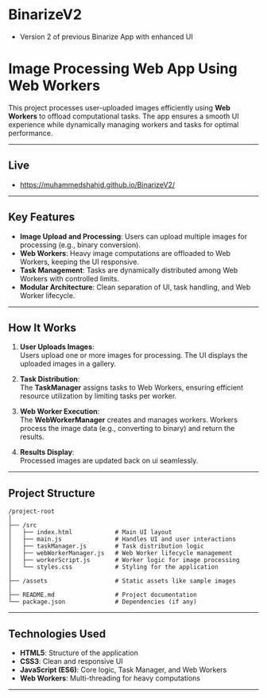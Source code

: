 # BinarizeV2
- Version 2 of previous Binarize App with enhanced UI

# **Image Processing Web App Using Web Workers**

This project processes user-uploaded images efficiently using **Web Workers** to offload computational tasks. The app ensures a smooth UI experience while dynamically managing workers and tasks for optimal performance.

---

## **Live**
- https://muhammedshahid.github.io/BinarizeV2/

---

## **Key Features**

- **Image Upload and Processing**: Users can upload multiple images for processing (e.g., binary conversion).  
- **Web Workers**: Heavy image computations are offloaded to Web Workers, keeping the UI responsive.  
- **Task Management**: Tasks are dynamically distributed among Web Workers with controlled limits.  
- **Modular Architecture**: Clean separation of UI, task handling, and Web Worker lifecycle.  

---

## **How It Works**

1. **User Uploads Images**:  
   Users upload one or more images for processing. The UI displays the uploaded images in a gallery.

2. **Task Distribution**:  
   The **TaskManager** assigns tasks to Web Workers, ensuring efficient resource utilization by limiting tasks per worker.

3. **Web Worker Execution**:  
   The **WebWorkerManager** creates and manages workers. Workers process the image data (e.g., converting to binary) and return the results.

4. **Results Display**:  
   Processed images are updated back on ui seamlessly.

---

## **Project Structure**

```plaintext
/project-root
│
├── /src
│   ├── index.html            # Main UI layout
│   ├── main.js               # Handles UI and user interactions
│   ├── taskManager.js        # Task distribution logic
│   ├── webWorkerManager.js   # Web Worker lifecycle management
│   ├── workerScript.js       # Worker logic for image processing
│   └── styles.css            # Styling for the application
│
├── /assets                   # Static assets like sample images
│
├── README.md                 # Project documentation
└── package.json              # Dependencies (if any)
```
---

## **Technologies Used**

- **HTML5**: Structure of the application
- **CSS3**: Clean and responsive UI
- **JavaScript (ES6)**: Core logic, Task Manager, and Web Workers
- **Web Workers**: Multi-threading for heavy computations

---

